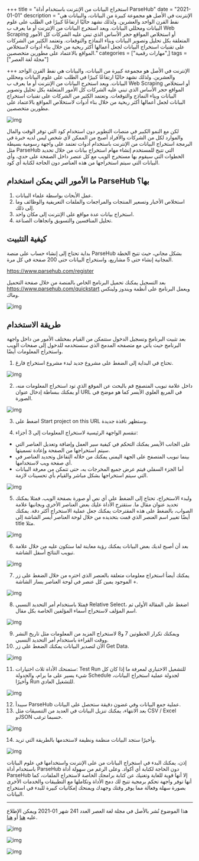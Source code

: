 +++
title = "استخراج البيانات من الإنترنت باستخدام أداة ParseHub"
date = "2021-01-01"
description = "الإنترنت في الأصل هو مجموعة كبيرة من البيانات، والبيانات هي نفط القرن الواحد والعشرين. ولذلك نشهد حاليًا ارتفاعًا كبيرًا في الطلب على علوم البيانات ومحللي البيانات. ويعد استخرج البيانات من الإنترنت أو ما يعرف ب Web Scraping أو استخلاص المواقع حجر الأساس الذي تبني عليه الشركات كل الأمور المتعلقة بكل تحليل وتصوير البيانات وبناء النماذج والتوقعات. وتعتمد الكثير من الشركات على تقنيات استخراج البيانات لجعل أعمالها أكثر ربحية من خلال بناء أدوات لاستخلاص المواقع بالاعتماد على مطورين متخصصين."
categories = ["مهارات رقمية",]
tags = ["مجلة لغة العصر"]

+++
الإنترنت في الأصل هو مجموعة كبيرة من البيانات، والبيانات هي نفط القرن الواحد والعشرين. ولذلك نشهد حاليًا ارتفاعًا كبيرًا في الطلب على علوم البيانات ومحللي البيانات. ويعد استخرج البيانات من الإنترنت أو ما يعرف ب Web Scraping أو استخلاص المواقع حجر الأساس الذي تبني عليه الشركات كل الأمور المتعلقة بكل تحليل وتصوير البيانات وبناء النماذج والتوقعات. وتعتمد الكثير من الشركات على تقنيات استخراج البيانات لجعل أعمالها أكثر ربحية من خلال بناء أدوات لاستخلاص المواقع بالاعتماد على مطورين متخصصين.

![img](images/main.png)

لكن مع النمو الكبير في منصات التطوير دون استخدام كود التي توفر الوقت والمال والموارد لكل من الشركات والأفراد أصبح من الممكن لأي شخص ليس لديه خبرة في البرمجة استخراج البيانات من الإنترنت باستخدام أدوات تعتمد على واجهة رسومية بسيطة مثل ParseHub التي تتيح للمستخدم إنشاء مهام استخراج بيانات من خلال تحديد الخطوات التي سيقوم بها مستخرج الويب مع كل عنصر داخل الصفحة على حدي، وأي البيانات التي سيتم استخراجها من هذه العناصر دون الحاجة لكتابة أي كود.

## ما الأمور التي يمكن استخدام ParseHub بها؟

1. عمل الأبحاث بواسطة علماء البيانات.
2. استخلاص الأخبار وتسعير المنتجات والمراجعات والملفات التعريفية والوظائف وما إلى ذلك.
3. استخراج بيانات عدة مواقع على الإنترنت إلى مكان واحد.
4. تحليل المنافسين والتسويق واتجاهات الصناعة.

## كيفية التثبيت

بداية تحتاج إلى إنشاء حساب على منصة ParseHub بشكل مجاني، حيث تتيح الخطة المجانية إنشاء حتى 5 مشاريع، واستخراج البيانات حتى 200 صفحة في كل مرة.

https://www.parsehub.com/register

بعد التسجيل يمكنك تحميل البرنامج الخاص بالمنصة من خلال صفحة التحميل https://www.parsehub.com/quickstart ويعمل البرنامج على أنظمة ويندوز ولينكس وماك.

![img](thumbnail-download.png)

## طريقة الاستخدام

بعد تثبيت البرنامج وتسجيل الدخول ستتمكن من القيام بمختلف الأمور من داخل واجهة البرنامج حيث يأتي مع متصفحه المدمج الذي سنستخدمه للدخول إلى صفحات الويب واستخراج المعلومات أيضًا.

1. تحتاج في البداية إلى الضغط على مشروع جديد لبدء مشروع استخراج فارغ.

![img](images/1.png)

2. داخل علامة تبويب المتصفح قم بالبحث عن الموقع الذي تود استخراج المعلومات منه، أو يمكنك ببساطة إدخال عنوان URL في المربع العلوي الأيسر كما هو موضح في الصورة.

![img](images/2.png)

3. اضغط على Start project on this URL وستظهر نافذة جديدة.

4. تنقسم الواجهة الرئيسية لاستخراج المعلومات إلى 3 أجزاء:

- على الجانب الأيسر يمكنك التحكم في كيفية سير العمل وإضافة وتعديل العناصر التي سيتم استخراجها من الصفحة وإعادة تسميتها.
- بينما تبويب المتصفح على الجهة اليمنى يمكنك من خلاله التفاعل وتحديد العناصر في أي صفحة ويب لاستخدامها.
- أما الجزء السفلي فيتم عرض جميع المخرجات به، حتى تتمكن من معرفة البيانات التي سيتم استخراجها بشكل مباشر والقيام بأي تحسينات لازمة.

![img](images/3.png)

5. ولبدء الاستخراج، تحتاج إلى الضغط على أي نص أو صورة بصفحة الويب. فمثلا يمكنك تحديد عنوان مقال ما. ستقترح الأداة عليك بعض العناصر الأخرى وبجانبها علامة الصواب، بالضغط على هذه المقترحات يمكنك جعل عملية الاستخراج أكثر دقة. يمكنك أيضًا تغيير اسم العنصر الذي قمت بتحديده من خلال لوحة العناصر أيسر الشاشة إلى title مثلا.

![img](images/4.png)

6. بعد أن أصبح لديك بعض البيانات يمكنك رؤية معاينة لما ستكون عليه من خلال علامة تبويب النتائج أسفل الشاشة.

![img](images/5.png)

7. يمكنك أيضأ استخراج معلومات متعلقة بالعنصر الذي اختره من خلال الضغط على زر + الموجود يمين كل عنصر في لوحة العناصر يسار الشاشة.

![img](images/6.png)

8. فمثلا باستخدام أمر التحديد النسبي Relative Select، اضغط على المقالة الأولى ثم اسم المؤلف لاستخراج أسماء المؤلفين الخاصة بكل مقال.

![img](images/7.png)

9. ويمكنك تكرار الخطوتين 7 و8 لاستخراج المزيد من المعلومات مثل تاريخ النشر ووقت القراءة باستخدام أمر التحديد النسبي.
10. الآن لتصدير البيانات يمكنك الضغط على زر Get Data.

![img](images/8.png)

11. ستمنحك الأداة ثلاث اختيارات: Test Run للتشغيل الاختباري لمعرفة ما إذا كان كل شيء يسير على ما يرام، والجدولة Schedule لجدولة عملية استخراج البيانات، وأخيرًا Run للتشغيل العادي.

![img](images/9.png)

12. سيبدأ ParseHub عملية جمع البيانات وفي غضون دقيقة ستحصل على البيانات.
13. بعد الانتهاء، يمكنك تنزيل البيانات في العديد من التنسيقات مثل CSV / Excel وJSON حسبما ترغب.

![img](images/10.png)

14. وأخيرًا ستجد البيانات منظمة ونظيفة لاستخدمها بالطريقة التي تريد.

![img](images/11.png)

إذن، يمكنك البدء في استخراج البيانات من على الإنترنت واستخدامها في علوم البيانات باستخدام أداة ParseHub دون الحاجة لكتابة أي أكواد. وعلى الرغم من سهولة أداة ParseHub إلا أنها قوية للغاية وتغنيك عن كتابة برامجك الخاصة لاستخراج الملفات، كما أنها توفر واجهة تحكم برمجية تتيح لك دمج الأداة وتكاملها مع التطبيقات والخدمات الأخرى بصورة سهلة وفعالة مما يوفر وقتك وجهدك ويمنحك إمكانيات كبيرة للبدء في استخراج البيانات.

---

هذا الموضوع نُشر باﻷصل في مجلة لغة العصر العدد 241 شهر 01-2021 ويمكن الإطلاع عليه [هنا](https://drive.google.com/file/d/1hpStlj48wU-1CYcT_YWD8ZqN4vgOOqwA/view?usp=sharing) أو [هنا](https://gate.ahram.org.eg/News/2559840.aspx).

![img](images/241-1.png)

![img](images/241-2.png)

![img](images/241-3.png)

